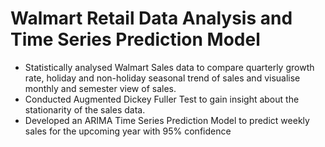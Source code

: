 # Walmart Retail Data Analysis and Time Series Prediction Model
- Statistically analysed Walmart Sales data to compare quarterly growth rate, holiday and non-holiday seasonal trend of sales and visualise monthly and semester view of sales. <br> 
- Conducted Augmented Dickey Fuller Test to gain insight about the stationarity of the sales data. <br> 
- Developed an ARIMA Time Series Prediction Model to predict weekly sales for the upcoming year with 95% confidence
